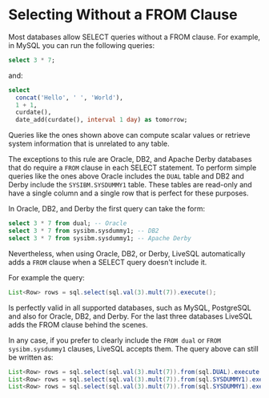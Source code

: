 # Selecting Without a FROM Clause

Most databases allow SELECT queries without a FROM clause. For example, in MySQL you can run the
following queries:

```sql
select 3 * 7;
```
and:

```sql
select 
  concat('Hello', ' ', 'World'), 
  1 + 1, 
  curdate(), 
  date_add(curdate(), interval 1 day) as tomorrow;
```

Queries like the ones shown above can compute scalar values or retrieve system information that is unrelated
to any table.

The exceptions to this rule are Oracle, DB2, and Apache Derby databases that do require a `FROM` clause in each SELECT statement. 
To perform simple queries like the ones above Oracle includes the `DUAL` table and DB2 and Derby 
include the `SYSIBM.SYSDUMMY1` table. These tables are read-only and have a single column and a single row that
is perfect for these purposes.

In Oracle, DB2, and Derby the first query can take the form:

```sql
select 3 * 7 from dual; -- Oracle
select 3 * 7 from sysibm.sysdummy1; -- DB2
select 3 * 7 from sysibm.sysdummy1; -- Apache Derby
```

Nevertheless, when using Oracle, DB2, or Derby, LiveSQL automatically adds a `FROM` clause when a SELECT query doesn't include it.

For example the query:

```java
List<Row> rows = sql.select(sql.val(3).mult(7)).execute();
```

Is perfectly valid in all supported databases, such as MySQL, PostgreSQL and also for Oracle, DB2, and Derby. For the last 
three databases LiveSQL adds the FROM clause behind the scenes.

In any case, if you prefer to clearly include the `FROM dual` or `FROM sysibm.sysdummy1` clauses, LiveSQL accepts
them. The query above can still be written as:

```java
List<Row> rows = sql.select(sql.val(3).mult(7)).from(sql.DUAL).execute(); // Oracle
List<Row> rows = sql.select(sql.val(3).mult(7)).from(sql.SYSDUMMY1).execute(); // DB2
List<Row> rows = sql.select(sql.val(3).mult(7)).from(sql.SYSDUMMY1).execute(); // Apache Derby
```

